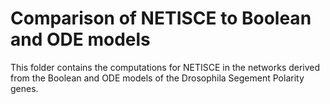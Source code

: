 # Comparison of NETISCE to Boolean and ODE models

This folder contains the computations for NETISCE in the networks derived from the Boolean and ODE models of the Drosophila Segement Polarity genes. 